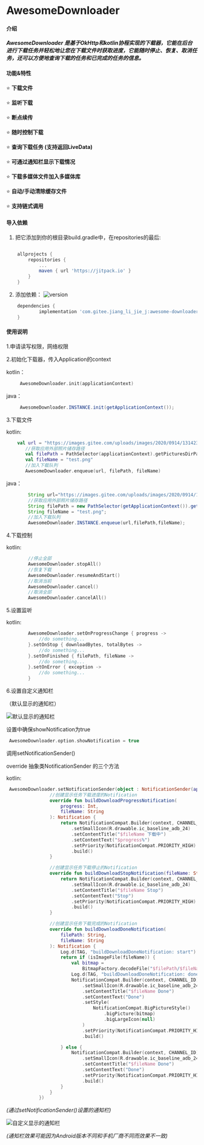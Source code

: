 # AwesomeDownloader

#### 介绍
 **_AwesomeDownloader 是基于OkHttp和kotlin协程实现的下载器，它能在后台进行下载任务并轻松地让您在下载文件时获取进度，它能随时停止、恢复、取消任务，还可以方便地查询下载的任务和已完成的任务的信息。_** 

#### 功能&特性


 :star: **下载文件**

 :star: **监听下载**

 :star: **断点续传**

 :star: **随时控制下载**

 :star: **查询下载任务 (支持返回LiveData)**

 :star: **可通过通知栏显示下载情况** 

 :star: **下载多媒体文件加入多媒体库** 

 :star: **自动/手动清除缓存文件** 

 :star: **支持链式调用**


#### 导入依赖

1. 把它添加到你的根目录build.gradle中，在repositories的最后:
```groovy

	allprojects {
		repositories {
			...
			maven { url 'https://jitpack.io' }
		}
	}

```

2. 添加依赖：
![version](https://jitpack.io/v/com.gitee.jiang_li_jie_j/awesome-downloader.svg)
```groovy
	dependencies {
	        implementation 'com.gitee.jiang_li_jie_j:awesome-downloader:vX.X.X'
	}

```


#### 使用说明

1.申请读写权限，网络权限

2.初始化下载器，传入Application的context

kotlin：
```kotlin
	 AwesomeDownloader.init(applicationContext)
```
java：
```java    
	 AwesomeDownloader.INSTANCE.init(getApplicationContext());
```
3.下载文件 

kotlin:
 ```kotlin
	 val url = "https://images.gitee.com/uploads/images/2020/0914/131423_f1aaba0b_1899542.png"
        //获取应用外部照片储存路径
        val filePath = PathSelector(applicationContext).getPicturesDirPath()
        val fileName = "test.png"
        //加入下载队列
        AwesomeDownloader.enqueue(url, filePath, fileName)
```
java：
```java
        String url="https://images.gitee.com/uploads/images/2020/0914/131423_f1aaba0b_1899542.png";
        //获取应用外部照片储存路径
        String filePath = new PathSelector(getApplicationContext()).getPicturesDirPath();
        String fileName = "test.png";
        //加入下载队列
        AwesomeDownloader.INSTANCE.enqueue(url,filePath,fileName);

```
4.下载控制

kotlin:
```kotlin
        //停止全部
        AwesomeDownloader.stopAll()
        //恢复下载
        AwesomeDownloader.resumeAndStart()
        //取消当前
        AwesomeDownloader.cancel()
        //取消全部
        AwesomeDownloader.cancelAll()
```

5.设置监听

kotlin:
```kotlin
        AwesomeDownloader.setOnProgressChange { progress ->
            //do something...
        }.setOnStop { downloadBytes, totalBytes ->
            //do something...
        }.setOnFinished { filePath, fileName ->
            //do something...
        }.setOnError { exception ->
            //do something...
        }
```

6.设置自定义通知栏

（默认显示的通知栏）

![默认显示的通知栏](https://images.gitee.com/uploads/images/2020/0919/155031_538a3406_5577115.png)

设置中确保showNotification为true
```kotlin
 AwesomeDownloader.option.showNotification = true
```
调用setNotificationSender()

override 抽象类NotificationSender 的三个方法

kotlin:
```kotlin
 AwesomeDownloader.setNotificationSender(object : NotificationSender(applicationContext) {
                //创建显示任务下载进度的Notification
                override fun buildDownloadProgressNotification(
                    progress: Int,
                    fileName: String
                ): Notification {
                    return NotificationCompat.Builder(context, CHANNEL_ID)
                        .setSmallIcon(R.drawable.ic_baseline_adb_24)
                        .setContentTitle("$fileName 下载中")
                        .setContentText("$progress%")
                        .setPriority(NotificationCompat.PRIORITY_HIGH)
                        .build()
                }

                //创建显示任务下载停止的Notification
                override fun buildDownloadStopNotification(fileName: String): Notification {
                    return NotificationCompat.Builder(context, CHANNEL_ID)
                        .setSmallIcon(R.drawable.ic_baseline_adb_24)
                        .setContentTitle("$fileName Stop")
                        .setContentText("Stop")
                        .setPriority(NotificationCompat.PRIORITY_HIGH)
                        .build()
                }

                //创建显示任务下载完成的Notification
                override fun buildDownloadDoneNotification(
                    filePath: String,
                    fileName: String
                ): Notification {
                    Log.d(TAG, "buildDownloadDoneNotification: start")
                    return if (isImageFile(fileName)) {
                        val bitmap =
                            BitmapFactory.decodeFile("$filePath/$fileName")
                        Log.d(TAG, "buildDownloadDoneNotification: done")
                        NotificationCompat.Builder(context, CHANNEL_ID)
                            .setSmallIcon(R.drawable.ic_baseline_adb_24)
                            .setContentTitle("$fileName Done")
                            .setContentText("Done")
                            .setStyle(
                                NotificationCompat.BigPictureStyle()
                                    .bigPicture(bitmap)
                                    .bigLargeIcon(null)
                            )
                            .setPriority(NotificationCompat.PRIORITY_HIGH)
                            .build()

                    } else {
                        NotificationCompat.Builder(context, CHANNEL_ID)
                            .setSmallIcon(R.drawable.ic_baseline_adb_24)
                            .setContentTitle("$fileName Done")
                            .setContentText("Done")
                            .setPriority(NotificationCompat.PRIORITY_HIGH)
                            .build()
                    }
                }
            })
```

_(通过setNotificationSender()设置的通知栏)_

![自定义显示的通知栏](https://images.gitee.com/uploads/images/2020/0919/153803_33f283b0_5577115.png)

_(通知栏效果可能因为Android版本不同和手机厂商不同而效果不一致)_
